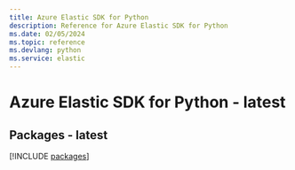 ```yaml
---
title: Azure Elastic SDK for Python
description: Reference for Azure Elastic SDK for Python
ms.date: 02/05/2024
ms.topic: reference
ms.devlang: python
ms.service: elastic
---
```

# Azure Elastic SDK for Python - latest
## Packages - latest
[!INCLUDE [packages](elastic-index.md)]